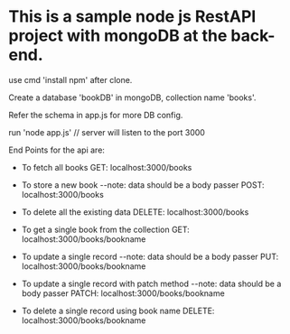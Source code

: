 # This is a sample node js RestAPI project with mongoDB at the back-end.

use cmd 'install npm' after clone.

Create a database 'bookDB' in mongoDB, collection name 'books'.

Refer the schema in app.js for more DB config.

run 'node app.js' // server will listen to the port 3000

End Points for the api are:
- To fetch all books
GET: localhost:3000/books

- To store a new book  --note: data should be a body passer
POST: localhost:3000/books

- To delete all the existing data
DELETE: localhost:3000/books

- To get a single book from the collection
GET: localhost:3000/books/bookname

- To update a single record  --note: data should be a body passer
PUT: localhost:3000/books/bookname

- To update a single record with patch method --note: data should be a body passer
PATCH: localhost:3000/books/bookname

- To delete a single record using book name
DELETE: localhost:3000/books/bookname